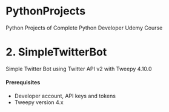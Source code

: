 # PythonProjects
Python Projects of Complete Python Developer Udemy Course



# 2. SimpleTwitterBot
Simple Twitter Bot using Twitter API v2 with Tweepy 4.10.0

#### Prerequisites
- Developer account, API keys and tokens
- Tweepy version 4.x
 
